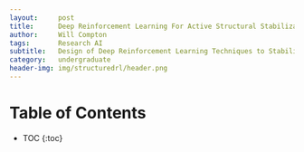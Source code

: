 ```yaml
---
layout:     post
title:      Deep Reinforcement Learning For Active Structural Stabilization
author:     Will Compton
tags: 		Research AI
subtitle:  	Design of Deep Reinforcement Learning Techniques to Stabilize Structures Against External Excitation
category:   undergraduate
header-img: img/structuredrl/header.png
---
```

<!-- Start Writing Below in Markdown -->

# Table of Contents

* TOC
{:toc}
